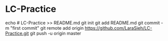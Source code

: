 # LC-Practice
echo # LC-Practice >> README.md
git init
git add README.md
git commit -m "first commit"
git remote add origin https://github.com/LaraSieh/LC-Practice.git
git push -u origin master

